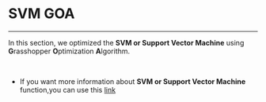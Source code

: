 # SVM GOA
<hr />

In this section, we optimized the **SVM or Support Vector Machine** using **G**rasshopper **O**ptimization **A**lgorithm.

<br />

* If you want more information about **SVM or Support Vector Machine** function,you can use this <a href="https://en.wikipedia.org/wiki/Support_vector_machine" target="_blank">link</a>
